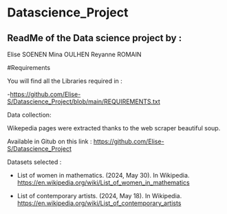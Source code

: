 # Datascience_Project
##  ReadMe of the Data science project by : 

Elise SOENEN
Mina OULHEN
Reyanne ROMAIN


#Requirements 

You will find all the Libraries required in : 

-https://github.com/Elise-S/Datascience_Project/blob/main/REQUIREMENTS.txt

Data collection: 

Wikepedia pages were extracted thanks to the web scraper beautiful soup.



Available in Gitub on this link : https://github.com/Elise-S/Datascience_Project



Datasets selected :

- List of women in mathematics. (2024, May 30). In Wikipedia. https://en.wikipedia.org/wiki/List_of_women_in_mathematics

- List of contemporary artists. (2024, May 18). In Wikipedia. https://en.wikipedia.org/wiki/List_of_contemporary_artists


